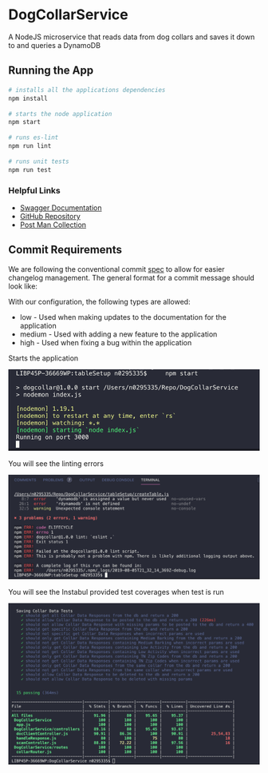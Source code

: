 # DogCollarService
A NodeJS microservice that reads data from dog collars and saves it down to and queries a DynamoDB

## Running the App
```bash
# installs all the applications dependencies
npm install
```
```bash
# starts the node application
npm start
```

```bash
# runs es-lint
npm run lint
```

```bash
# runs unit tests
npm run test
```

### Helpful Links
* [Swagger Documentation](http://ec2-52-91-239-59.compute-1.amazonaws.com:3999/swag-docs)
* [GitHub Repository](https://github.com/RoryConnolly/DogCollarService)
* [Post Man Collection](./documentation/DogCollar.postmanCollection.json)


## Commit Requirements
We are following the conventional commit [spec](https://www.conventionalcommits.org/en/v1.0.0-beta.2/#specification) to allow for easier changelog management. The general format for a commit message should look like:

With our configuration, the following types are allowed:
* low - Used when making updates to the documentation for the application
* medium - Used with adding a new feature to the application
* high - Used when fixing a bug within the application



Starts the application

![Test Coverage](./resources/NpmStart.png)

You will see the linting errors

![Test Coverage](./resources/Lint.png)

You will see the Instabul provided test coverages when test is run

![Test Coverage](./resources/testCoverage.png)